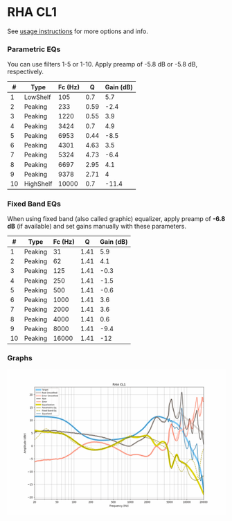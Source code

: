 # RHA CL1
See [usage instructions](https://github.com/jaakkopasanen/AutoEq#usage) for more options and info.

### Parametric EQs
You can use filters 1-5 or 1-10. Apply preamp of -5.8 dB or -5.8 dB, respectively.

|   # | Type      |   Fc (Hz) |    Q |   Gain (dB) |
|-----|-----------|-----------|------|-------------|
|   1 | LowShelf  |       105 | 0.7  |         5.7 |
|   2 | Peaking   |       233 | 0.59 |        -2.4 |
|   3 | Peaking   |      1220 | 0.55 |         3.9 |
|   4 | Peaking   |      3424 | 0.7  |         4.9 |
|   5 | Peaking   |      6953 | 0.44 |        -8.5 |
|   6 | Peaking   |      4301 | 4.63 |         3.5 |
|   7 | Peaking   |      5324 | 4.73 |        -6.4 |
|   8 | Peaking   |      6697 | 2.95 |         4.1 |
|   9 | Peaking   |      9378 | 2.71 |         4   |
|  10 | HighShelf |     10000 | 0.7  |       -11.4 |

### Fixed Band EQs
When using fixed band (also called graphic) equalizer, apply preamp of **-6.8 dB** (if available) and set gains manually with these parameters.

|   # | Type    |   Fc (Hz) |    Q |   Gain (dB) |
|-----|---------|-----------|------|-------------|
|   1 | Peaking |        31 | 1.41 |         5.9 |
|   2 | Peaking |        62 | 1.41 |         4.1 |
|   3 | Peaking |       125 | 1.41 |        -0.3 |
|   4 | Peaking |       250 | 1.41 |        -1.5 |
|   5 | Peaking |       500 | 1.41 |        -0.6 |
|   6 | Peaking |      1000 | 1.41 |         3.6 |
|   7 | Peaking |      2000 | 1.41 |         3.6 |
|   8 | Peaking |      4000 | 1.41 |         0.6 |
|   9 | Peaking |      8000 | 1.41 |        -9.4 |
|  10 | Peaking |     16000 | 1.41 |       -12   |

### Graphs
![](./RHA%20CL1.png)
